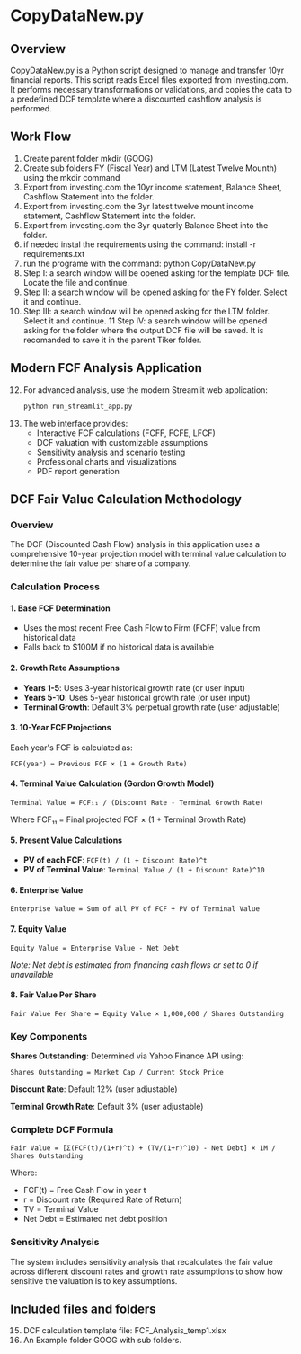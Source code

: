 # CopyDataNew.py

## Overview
CopyDataNew.py is a Python script designed to manage and transfer 10yr financial reports. This script reads Excel files exported from Investing.com.
It performs necessary transformations or validations, and copies the data to a predefined DCF template where a discounted cashflow analysis is performed.

## Work Flow
1. Create parent folder mkdir <Tiker name> (GOOG)
2. Create sub folders FY (Fiscal Year) and LTM (Latest Twelve Mounth) using the mkdir command
3. Export from investing.com the 10yr income statement, Balance Sheet, Cashflow Statement into the <FY> folder.
4. Export from investing.com the 3yr latest twelve mount income statement, Cashflow Statement into the <LTM> folder.
5. Export from investing.com the 3yr quaterly Balance Sheet into the <LTM> folder.
6. if needed instal the requirements using the command: install -r requirements.txt
7. run the programe with the command: python CopyDataNew.py 
8. Step I: a search window will be opened asking for the template DCF file. Locate the file and continue.
9. Step II: a search window will be opened asking for the FY folder. Select it and continue.
10. Step III: a search window will be opened asking for the LTM folder. Select it and continue.
11 Step IV: a search window will be opened asking for the folder where the output DCF file will be saved. 
   It is recomanded to save it in the parent Tiker folder.

## Modern FCF Analysis Application
12. For advanced analysis, use the modern Streamlit web application:
    ```bash
    python run_streamlit_app.py
    ```
13. The web interface provides:
    - Interactive FCF calculations (FCFF, FCFE, LFCF)
    - DCF valuation with customizable assumptions
    - Sensitivity analysis and scenario testing
    - Professional charts and visualizations
    - PDF report generation

## DCF Fair Value Calculation Methodology

### Overview
The DCF (Discounted Cash Flow) analysis in this application uses a comprehensive 10-year projection model with terminal value calculation to determine the fair value per share of a company.

### Calculation Process

#### **1. Base FCF Determination**
- Uses the most recent Free Cash Flow to Firm (FCFF) value from historical data
- Falls back to $100M if no historical data is available

#### **2. Growth Rate Assumptions**
- **Years 1-5**: Uses 3-year historical growth rate (or user input)
- **Years 5-10**: Uses 5-year historical growth rate (or user input)  
- **Terminal Growth**: Default 3% perpetual growth rate (user adjustable)

#### **3. 10-Year FCF Projections**
Each year's FCF is calculated as:
```
FCF(year) = Previous FCF × (1 + Growth Rate)
```

#### **4. Terminal Value Calculation (Gordon Growth Model)**
```
Terminal Value = FCF₁₁ / (Discount Rate - Terminal Growth Rate)
```
Where FCF₁₁ = Final projected FCF × (1 + Terminal Growth Rate)

#### **5. Present Value Calculations**
- **PV of each FCF**: `FCF(t) / (1 + Discount Rate)^t`
- **PV of Terminal Value**: `Terminal Value / (1 + Discount Rate)^10`

#### **6. Enterprise Value**
```
Enterprise Value = Sum of all PV of FCF + PV of Terminal Value
```

#### **7. Equity Value**
```
Equity Value = Enterprise Value - Net Debt
```
*Note: Net debt is estimated from financing cash flows or set to 0 if unavailable*

#### **8. Fair Value Per Share**
```
Fair Value Per Share = Equity Value × 1,000,000 / Shares Outstanding
```

### Key Components

**Shares Outstanding**: Determined via Yahoo Finance API using:
```
Shares Outstanding = Market Cap / Current Stock Price
```

**Discount Rate**: Default 12% (user adjustable)

**Terminal Growth Rate**: Default 3% (user adjustable)

### Complete DCF Formula
```
Fair Value = [Σ(FCF(t)/(1+r)^t) + (TV/(1+r)^10) - Net Debt] × 1M / Shares Outstanding
```

Where:
- FCF(t) = Free Cash Flow in year t
- r = Discount rate (Required Rate of Return)
- TV = Terminal Value
- Net Debt = Estimated net debt position

### Sensitivity Analysis
The system includes sensitivity analysis that recalculates the fair value across different discount rates and growth rate assumptions to show how sensitive the valuation is to key assumptions.

## Included files and folders
15. DCF calculation template file: FCF_Analysis_temp1.xlsx
16. An Example folder GOOG with sub folders.